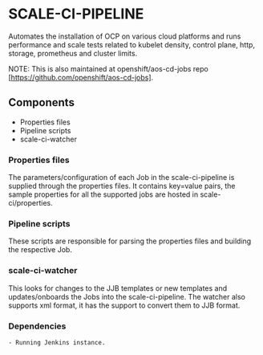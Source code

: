 # SCALE-CI-PIPELINE
Automates the installation of OCP on various cloud platforms and runs performance and scale tests related to kubelet density, control plane, http, storage, prometheus and cluster limits.

NOTE: This is also maintained at openshift/aos-cd-jobs repo [https://github.com/openshift/aos-cd-jobs].

## Components
- Properties files
- Pipeline scripts
- scale-ci-watcher

### Properties files
The parameters/configuration of each Job in the scale-ci-pipeline is supplied through the properties files. It contains key=value pairs, the sample properties for all the supported jobs are hosted in scale-ci/properties.

### Pipeline scripts
These scripts are responsible for parsing the properties files and building the respective Job.

### scale-ci-watcher
This looks for changes to the JJB templates or new templates and updates/onboards the Jobs into the scale-ci-pipeline. The watcher also supports xml format, it has the support to convert them to JJB format.

### Dependencies
```
- Running Jenkins instance.
```
